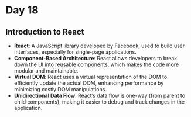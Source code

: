 # Day 18

## Introduction to React

- **React**: A JavaScript library developed by Facebook, used to build user interfaces, especially for single-page applications.
- **Component-Based Architecture**: React allows developers to break down the UI into reusable components, which makes the code more modular and maintainable.
- **Virtual DOM**: React uses a virtual representation of the DOM to efficiently update the actual DOM, enhancing performance by minimizing costly DOM manipulations.
- **Unidirectional Data Flow**: React’s data flow is one-way (from parent to child components), making it easier to debug and track changes in the application.
